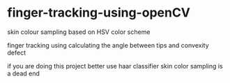 # finger-tracking-using-openCV
skin colour sampling based on HSV color scheme

finger tracking using calculating the angle between tips and convexity defect 

if you are doing this project better use haar classifier skin color sampling is a dead end 
